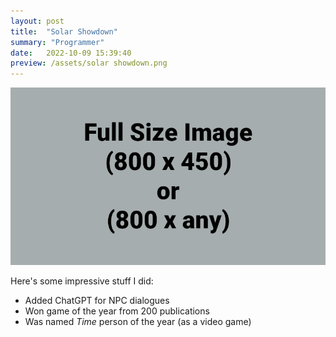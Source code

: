 ```yaml
---
layout: post
title:  "Solar Showdown"
summary: "Programmer"
date:   2022-10-09 15:39:40
preview: /assets/solar showdown.png
---
```


![Picture 1](/assets/fullsize.png)

Here's some impressive stuff I did:

* Added ChatGPT for NPC dialogues
* Won game of the year from 200 publications
* Was named *Time* person of the year (as a video game)
